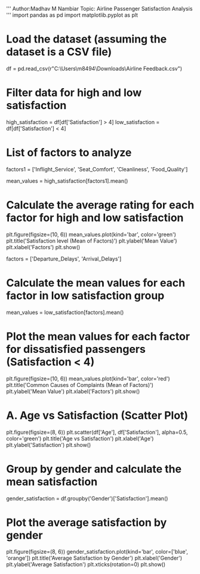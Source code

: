 '''
Author:Madhav M Nambiar
Topic: Airline Passenger Satisfaction Analysis
'''
import pandas as pd
import matplotlib.pyplot as plt

# Load the dataset (assuming the dataset is a CSV file)
df = pd.read_csv(r"C:\Users\m8494\Downloads\Airline Feedback.csv")

# Filter data for high and low satisfaction
high_satisfaction = df[df['Satisfaction'] > 4]
low_satisfaction = df[df['Satisfaction'] < 4]

# List of factors to analyze
factors1 = ['Inflight_Service', 'Seat_Comfort', 'Cleanliness', 'Food_Quality']

mean_values = high_satisfaction[factors1].mean()
# Calculate the average rating for each factor for high and low satisfaction
plt.figure(figsize=(10, 6))
mean_values.plot(kind='bar', color='green')
plt.title('Satisfaction level (Mean of Factors)')
plt.ylabel('Mean Value')
plt.xlabel('Factors')
plt.show()

factors = ['Departure_Delays', 'Arrival_Delays']

# Calculate the mean values for each factor in low satisfaction group
mean_values = low_satisfaction[factors].mean()

# Plot the mean values for each factor for dissatisfied passengers (Satisfaction < 4)
plt.figure(figsize=(10, 6))
mean_values.plot(kind='bar', color='red')
plt.title('Common Causes of Complaints (Mean of Factors)')
plt.ylabel('Mean Value')
plt.xlabel('Factors')
plt.show()

# A. Age vs Satisfaction (Scatter Plot)
plt.figure(figsize=(8, 6))
plt.scatter(df['Age'], df['Satisfaction'], alpha=0.5, color='green')
plt.title('Age vs Satisfaction')
plt.xlabel('Age')
plt.ylabel('Satisfaction')
plt.show()

# Group by gender and calculate the mean satisfaction
gender_satisfaction = df.groupby('Gender')['Satisfaction'].mean()

# Plot the average satisfaction by gender
plt.figure(figsize=(8, 6))
gender_satisfaction.plot(kind='bar', color=['blue', 'orange'])
plt.title('Average Satisfaction by Gender')
plt.xlabel('Gender')
plt.ylabel('Average Satisfaction')
plt.xticks(rotation=0)
plt.show()
